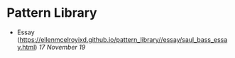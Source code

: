 # Pattern Library
- Essay (https://ellenmcelroyixd.github.io/pattern_library//essay/saul_bass_essay.html)
*17 November 19*
